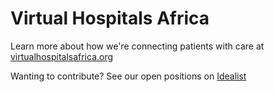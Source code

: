 # Virtual Hospitals Africa

Learn more about how we're connecting patients with care at [virtualhospitalsafrica.org](https://virtualhospitalsafrica.org)

Wanting to contribute? See our open positions on [Idealist](https://www.idealist.org/en/nonprofit/318fda9457534eafa3fa691bba19f5ae-virtual-hospitals-africa-polokwane)
